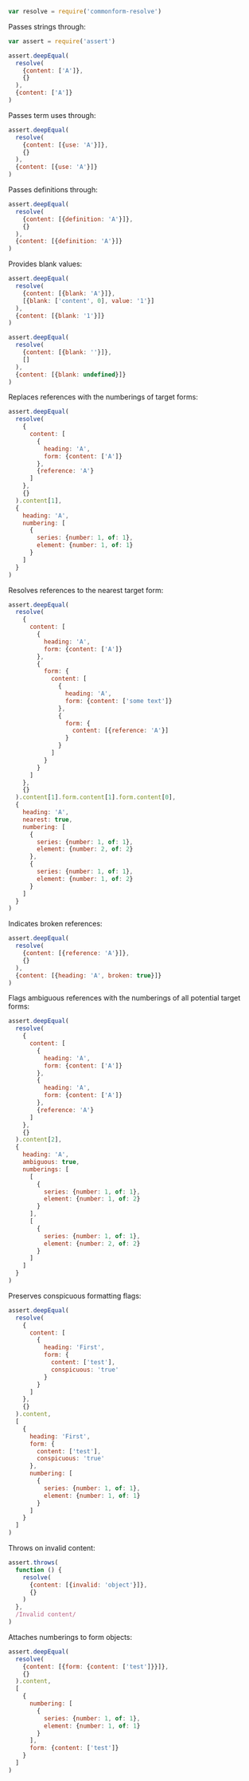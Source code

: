 ```javascript
var resolve = require('commonform-resolve')
```

Passes strings through:

```javascript
var assert = require('assert')

assert.deepEqual(
  resolve(
    {content: ['A']},
    {}
  ),
  {content: ['A']}
)
```

Passes term uses through:

```javascript
assert.deepEqual(
  resolve(
    {content: [{use: 'A'}]},
    {}
  ),
  {content: [{use: 'A'}]}
)
```

Passes definitions through:

```javascript
assert.deepEqual(
  resolve(
    {content: [{definition: 'A'}]},
    {}
  ),
  {content: [{definition: 'A'}]}
)
```

Provides blank values:

```javascript
assert.deepEqual(
  resolve(
    {content: [{blank: 'A'}]},
    [{blank: ['content', 0], value: '1'}]
  ),
  {content: [{blank: '1'}]}
)

assert.deepEqual(
  resolve(
    {content: [{blank: ''}]},
    []
  ),
  {content: [{blank: undefined}]}
)
```

Replaces references with the numberings of target forms:

```javascript
assert.deepEqual(
  resolve(
    {
      content: [
        {
          heading: 'A',
          form: {content: ['A']}
        },
        {reference: 'A'}
      ]
    },
    {}
  ).content[1],
  {
    heading: 'A',
    numbering: [
      {
        series: {number: 1, of: 1},
        element: {number: 1, of: 1}
      }
    ]
  }
)
```

Resolves references to the nearest target form:

```javascript
assert.deepEqual(
  resolve(
    {
      content: [
        {
          heading: 'A',
          form: {content: ['A']}
        },
        {
          form: {
            content: [
              {
                heading: 'A',
                form: {content: ['some text']}
              },
              {
                form: {
                  content: [{reference: 'A'}]
                }
              }
            ]
          }
        }
      ]
    },
    {}
  ).content[1].form.content[1].form.content[0],
  {
    heading: 'A',
    nearest: true,
    numbering: [
      {
        series: {number: 1, of: 1},
        element: {number: 2, of: 2}
      },
      {
        series: {number: 1, of: 1},
        element: {number: 1, of: 2}
      }
    ]
  }
)
```

Indicates broken references:

```javascript
assert.deepEqual(
  resolve(
    {content: [{reference: 'A'}]},
    {}
  ),
  {content: [{heading: 'A', broken: true}]}
)
```

Flags ambiguous references with the numberings of all potential target forms:

```javascript
assert.deepEqual(
  resolve(
    {
      content: [
        {
          heading: 'A',
          form: {content: ['A']}
        },
        {
          heading: 'A',
          form: {content: ['A']}
        },
        {reference: 'A'}
      ]
    },
    {}
  ).content[2],
  {
    heading: 'A',
    ambiguous: true,
    numberings: [
      [
        {
          series: {number: 1, of: 1},
          element: {number: 1, of: 2}
        }
      ],
      [
        {
          series: {number: 1, of: 1},
          element: {number: 2, of: 2}
        }
      ]
    ]
  }
)
```

Preserves conspicuous formatting flags:

```javascript
assert.deepEqual(
  resolve(
    {
      content: [
        {
          heading: 'First',
          form: {
            content: ['test'],
            conspicuous: 'true'
          }
        }
      ]
    },
    {}
  ).content,
  [
    {
      heading: 'First',
      form: {
        content: ['test'],
        conspicuous: 'true'
      },
      numbering: [
        {
          series: {number: 1, of: 1},
          element: {number: 1, of: 1}
        }
      ]
    }
  ]
)
```

Throws on invalid content:

```javascript
assert.throws(
  function () {
    resolve(
      {content: [{invalid: 'object'}]},
      {}
    )
  },
  /Invalid content/
)
```

Attaches numberings to form objects:

```javascript
assert.deepEqual(
  resolve(
    {content: [{form: {content: ['test']}}]},
    {}
  ).content,
  [
    {
      numbering: [
        {
          series: {number: 1, of: 1},
          element: {number: 1, of: 1}
        }
      ],
      form: {content: ['test']}
    }
  ]
)
```
